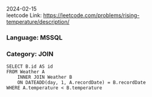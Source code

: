 2024-02-15  
leetcode Link: https://leetcode.com/problems/rising-temperature/description/

### Language: MSSQL
### Category: JOIN
```
SELECT B.id AS id
FROM Weather A
    INNER JOIN Weather B 
    ON DATEADD(day, 1, A.recordDate) = B.recordDate
WHERE A.temperature < B.temperature
